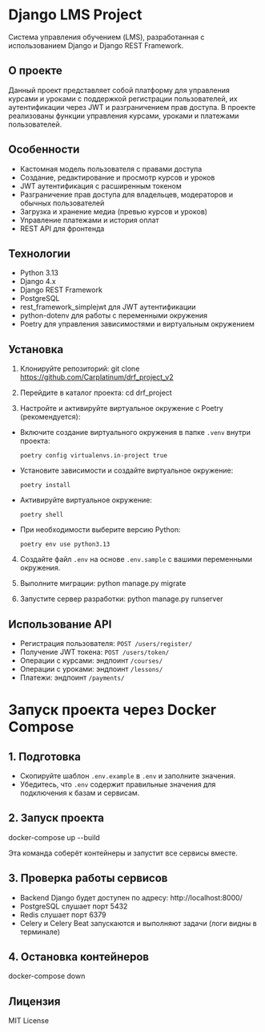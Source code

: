 # Django LMS Project

Система управления обучением (LMS), разработанная с использованием Django и Django REST Framework.

## О проекте

Данный проект представляет собой платформу для управления курсами и уроками с поддержкой регистрации пользователей, их аутентификации через JWT и разграничением прав доступа. В проекте реализованы функции управления курсами, уроками и платежами пользователей.

## Особенности

- Кастомная модель пользователя с правами доступа
- Создание, редактирование и просмотр курсов и уроков
- JWT аутентификация с расширенным токеном
- Разграничение прав доступа для владельцев, модераторов и обычных пользователей
- Загрузка и хранение медиа (превью курсов и уроков)
- Управление платежами и история оплат
- REST API для фронтенда

## Технологии

- Python 3.13
- Django 4.x
- Django REST Framework
- PostgreSQL
- rest_framework_simplejwt для JWT аутентификации
- python-dotenv для работы с переменными окружения
- Poetry для управления зависимостями и виртуальным окружением

## Установка

1. Клонируйте репозиторий:
git clone https://github.com/Carplatinum/drf_project_v2

2. Перейдите в каталог проекта:
cd drf_project

3. Настройте и активируйте виртуальное окружение с Poetry (рекомендуется):

- Включите создание виртуального окружения в папке `.venv` внутри проекта:
  ```
  poetry config virtualenvs.in-project true
  ```

- Установите зависимости и создайте виртуальное окружение:
  ```
  poetry install
  ```

- Активируйте виртуальное окружение:
  ```
  poetry shell
  ```

- При необходимости выберите версию Python:
  ```
  poetry env use python3.13
  ```

4. Создайте файл `.env` на основе `.env.sample` с вашими переменными окружения.
5. Выполните миграции:
python manage.py migrate

6. Запустите сервер разработки:
python manage.py runserver

## Использование API

- Регистрация пользователя: `POST /users/register/`
- Получение JWT токена: `POST /users/token/`
- Операции с курсами: эндпоинт `/courses/`
- Операции с уроками: эндпоинт `/lessons/`
- Платежи: эндпоинт `/payments/`

# Запуск проекта через Docker Compose

## 1. Подготовка
- Скопируйте шаблон `.env.example` в `.env` и заполните значения.
- Убедитесь, что `.env` содержит правильные значения для подключения к базам и сервисам.

## 2. Запуск проекта

   docker-compose up --build

Эта команда соберёт контейнеры и запустит все сервисы вместе.

## 3. Проверка работы сервисов
- Backend Django будет доступен по адресу: http://localhost:8000/
- PostgreSQL слушает порт 5432
- Redis слушает порт 6379
- Celery и Celery Beat запускаются и выполняют задачи (логи видны в терминале)

## 4. Остановка контейнеров

   docker-compose down 


## Лицензия

MIT License